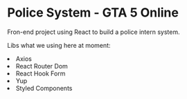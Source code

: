 # Police System - GTA 5 Online

<p>Fron-end project using React to build a police intern system.
</p>

<p>Libs what we using here at moment:</p>
<li>Axios</li>
<li>React Router Dom</li>
<li>React Hook Form</li>
<li>Yup</li>
<li>Styled Components</li>
<br>

#
